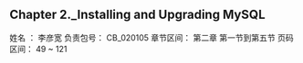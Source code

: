## Chapter 2._Installing and Upgrading MySQL
姓名    ： 李彦宽
负责包号：  CB_020105
章节区间：  第二章 第一节到第五节
页码区间：  49 ~ 121
